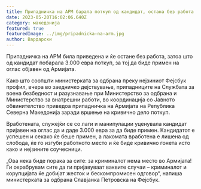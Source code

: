 ```yaml
---
title: Припадничка на АРМ барала поткуп од кандидат, остана без работа
date: 2023-05-20T16:02:06.640Z
category: македонија
featured: true
featuredImage: ../img/pripadnicka-na-arm.jpg
author: Вардарски
---
```

<!--StartFragment-->

Припадничка на АРМ била приведена и ќе остане без работа, затоа што од кандидат побарала 3.000 евра поткуп, за тој да биде примен на оглас објавен од Армијата.

Како што соопшти министерката за одбрана преку нејзиниот Фејсбук профил, вчера во заедничко дејствување, припадниците на Службата за воена безбедност и разузнавање при Министерство за одбрана и Министерство за внатрешни работи, во координација со Јавното обвинителство приведоа припадничка на Армијата на Република Северна Македонија заради вршење на кривично дело поткуп.

Вработената, служејќи се со лаги и манипулации уценувала кандидат пријавен на оглас да и даде 3.000 евра за да биде примен. Кандидатот е успешен и секако ќе беше примен, а лакомата вработена е лишена од слобода, ќе го изгуби работното место и ќе биде кривично гонета исто како и нејзините соучесници.

„Ова нека биде порака за сите: за криминалот нема место во Армијата!\
Ги охрабрувам сите да ги пријавуваат ваквите случаи – криминалот и корупцијата ќе добијат жесток и бескомпромисен одговор“, напиша министерката за одбрана Славјанка Петровска на Фејсбук.

<!--EndFragment-->